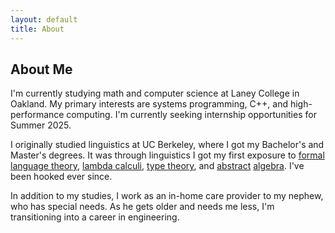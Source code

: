 ```yaml
---
layout: default
title: About
---
```


## About Me

I'm currently studying math and computer science at Laney College in Oakland. My primary interests are systems programming, C++, and high-performance computing. I'm currently seeking internship opportunities for Summer 2025. 

I originally studied linguistics at UC Berkeley, where I got my Bachelor's and Master's degrees.
It was through linguistics I got my first exposure to <a href="https://en.wikipedia.org/wiki/Chomsky_hierarchy">formal language theory</a>, 
<a href="https://plato.stanford.edu/entries/montague-semantics/#LogTra">lambda calculi</a>,
<a href="https://plato.stanford.edu/entries/typelogical-grammar/">type theory</a>,
and <a href="https://www.ling.ohio-state.edu/research/groups/llic/files/plurals.pdf">abstract</a>
<a href="https://en.wikipedia.org/wiki/Lattice_(order)">algebra</a>. I've been hooked ever since. 

In addition to my studies, I work as an in-home care provider to my nephew, who has special needs.
As he gets older and needs me less, I'm transitioning into a career in engineering.  